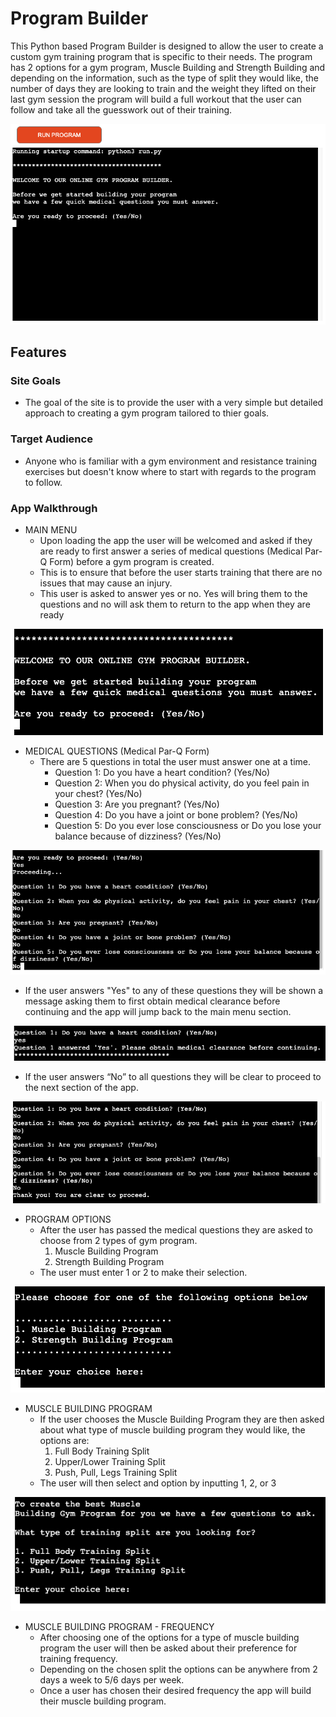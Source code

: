 # Program Builder

This Python based Program Builder is designed to allow the user to create a custom gym training program that is specific to their needs. The program has 2 options for a gym program, Muscle Building and Strength Building and depending on the information, such as the type of split they would like, the number of days they are looking to train and the weight they lifted on their last gym session the program will build a full workout that the user can follow and take all the guesswork out of their training.

![Program Builder Menu Page](docs/readmepics/program_builder.png)

## Features

### Site Goals

* The goal of the site is to provide the user with a very simple but detailed approach to creating a gym program tailored to thier goals.

### Target Audience

* Anyone who is familiar with a gym environment and resistance training exercises but doesn't know where to start with regards to the program to follow.

### App Walkthrough

* MAIN MENU
    * Upon loading the app the user will be welcomed and asked if they are ready to first answer a series of medical questions (Medical Par-Q Form) before a gym program is created.
    * This is to ensure that before the user starts training that there are no issues that may cause an injury.
    * This user is asked to answer yes or no. Yes will bring them to the questions and no will ask them to return to the app when they are ready

![Main Menu](docs/readmepics/main_menu.png)

* MEDICAL QUESTIONS (Medical Par-Q Form)
    * There are 5 questions in total the user must answer one at a time.
        * Question 1: Do you have a heart condition? (Yes/No)
        * Question 2: When you do physical activity, do you feel pain in your chest? (Yes/No)
        * Question 3: Are you pregnant? (Yes/No)
        * Question 4: Do you have a joint or bone problem? (Yes/No)
        * Question 5: Do you ever lose consciousness or Do you lose your balance because of dizziness? (Yes/No)

![Par-Q Questions](docs/readmepics/par_q.png)

* If the user answers "Yes" to any of these questions they will be shown a message asking them to first obtain medical clearance before continuing and the app will jump back to the main menu section.

![Yes response to Par-Q Questions](docs/readmepics/yes_par_q.png)

* If the user answers “No” to all questions they will be clear to proceed to the next section of the app.

![No response to Par-Q Questions](docs/readmepics/no_par_q.png)

* PROGRAM OPTIONS
    * After the user has passed the medical questions they are asked to choose from 2 types of gym program.
        1. Muscle Building Program
        2. Strength Building Program
    * The user must enter 1 or 2 to make their selection.

![Program Options](docs/readmepics/program_options.png)

* MUSCLE BUILDING PROGRAM
    * If the user chooses the Muscle Building Program they are then asked about what type of muscle building program they would like, the options are:
        1. Full Body Training Split
        2. Upper/Lower Training Split
        3. Push, Pull, Legs Training Split
    * The user will then select and option by inputting 1, 2, or 3

![Muscle Building Program](docs/readmepics/muscle_building_program.png)

* MUSCLE BUILDING PROGRAM - FREQUENCY
    * After choosing one of the options for a type of muscle building program the user will then be asked about their preference for training frequency.
    * Depending on the chosen split the options can be anywhere from 2 days a week to 5/6 days per week.
    * Once a user has chosen their desired frequency the app will build their muscle building program.